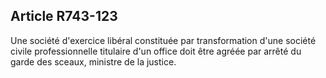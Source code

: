 Article R743-123
----
Une société d'exercice libéral constituée par transformation d'une société
civile professionnelle titulaire d'un office doit être agréée par arrêté du
garde des sceaux, ministre de la justice.

